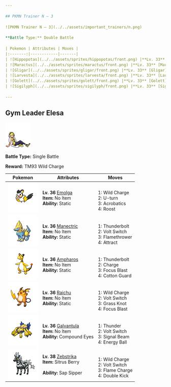 ```yaml
---

## PKMN Trainer N – 3

![PKMN Trainer N – 3](../../assets/important_trainers/n.png)

**Battle Type:** Double Battle

| Pokemon | Attributes | Moves |
|:-------:|------------|-------|
| ![Hippopotas](../../assets/sprites/hippopotas/front.png) |**Lv. 33** [Hippopotas](../../pokemon/hippopotas.md/)<br>**Item:** No Item<br>**Ability:** ?<br>1. —<br>2. —<br>3. —<br>4. — |
| ![Maractus](../../assets/sprites/maractus/front.png) |**Lv. 33** [Maractus](../../pokemon/maractus.md/)<br>**Item:** No Item<br>**Ability:** ?<br>1. —<br>2. —<br>3. —<br>4. — |
| ![Gligar](../../assets/sprites/gligar/front.png) |**Lv. 33** [Gligar](../../pokemon/gligar.md/)<br>**Item:** No Item<br>**Ability:** ?<br>1. —<br>2. —<br>3. —<br>4. — |
| ![Larvesta](../../assets/sprites/larvesta/front.png) |**Lv. 33** [Larvesta](../../pokemon/larvesta.md/)<br>**Item:** No Item<br>**Ability:** ?<br>1. —<br>2. —<br>3. —<br>4. — |
| ![Golett](../../assets/sprites/golett/front.png) |**Lv. 33** [Golett](../../pokemon/golett.md/)<br>**Item:** No Item<br>**Ability:** ?<br>1. —<br>2. —<br>3. —<br>4. — |
| ![Sigilyph](../../assets/sprites/sigilyph/front.png) |**Lv. 33** [Sigilyph](../../pokemon/sigilyph.md/)<br>**Item:** No Item<br>**Ability:** ?<br>1. —<br>2. —<br>3. —<br>4. — |

---
```


## Gym Leader Elesa

![Gym Leader Elesa](../../assets/important_trainers/elesa.png)

**Battle Type:** Single Battle

**Reward:** TM93 Wild Charge

| Pokemon | Attributes | Moves |
|:-------:|------------|-------|
| ![Emolga](../../assets/sprites/emolga/front.png) |**Lv. 36** [Emolga](../../pokemon/emolga.md/)<br>**Item:** No Item<br>**Ability:** <span class="tooltip" title="Contact with the Pokémon may cause paralysis.">Static</span> | <br>1: <span class='tooltip' title='The user shrouds itself in electricity and smashes into its target. It also damages the user a little.'>Wild Charge</span><br>2: <span class='tooltip' title='After making its attack, the user rushes back to switch places with a party Pokémon in waiting.'>U-turn</span><br>3: <span class='tooltip' title='The user nimbly strikes the target. If the user is not holding an item, this attack inflicts massive damage.'>Acrobatics</span><br>4: <span class='tooltip' title='The user lands and rests its body. It restores the user’s HP by up to half of its max HP.'>Roost</span> |
| ![Manectric](../../assets/sprites/manectric/front.png) |**Lv. 36** [Manectric](../../pokemon/manectric.md/)<br>**Item:** No Item<br>**Ability:** <span class="tooltip" title="Contact with the Pokémon may cause paralysis.">Static</span> | <br>1: <span class='tooltip' title='A strong electric blast is loosed at the target. It may also leave the target with paralysis.'>Thunderbolt</span><br>2: <span class='tooltip' title='After making its attack, the user rushes back to switch places with a party Pokémon in waiting.'>Volt Switch</span><br>3: <span class='tooltip' title='The target is scorched with an intense blast of fire. It may also leave the target with a burn.'>Flamethrower</span><br>4: <span class='tooltip' title='If it is the opposite gender of the user, the target becomes infatuated and less likely to attack.'>Attract</span> |
| ![Ampharos](../../assets/sprites/ampharos/front.png) |**Lv. 36** [Ampharos](../../pokemon/ampharos.md/)<br>**Item:** No Item<br>**Ability:** <span class="tooltip" title="Contact with the Pokémon may cause paralysis.">Static</span> | <br>1: <span class='tooltip' title='A strong electric blast is loosed at the target. It may also leave the target with paralysis.'>Thunderbolt</span><br>2: <span class='tooltip' title='The user boosts the power of the Electric move it uses on the next turn. It also raises the user’s Sp. Def stat.'>Charge</span><br>3: <span class='tooltip' title='The user heightens its mental focus and unleashes its power. It may also lower the target’s Sp. Def.'>Focus Blast</span><br>4: <span class='tooltip' title='The user protects itself by wrapping its body in soft cotton, drastically raising the user’s Defense stat.'>Cotton Guard</span> |
| ![Raichu](../../assets/sprites/raichu/front.png) |**Lv. 36** [Raichu](../../pokemon/raichu.md/)<br>**Item:** No Item<br>**Ability:** <span class="tooltip" title="Contact with the Pokémon may cause paralysis.">Static</span> | <br>1: <span class='tooltip' title='The user shrouds itself in electricity and smashes into its target. It also damages the user a little.'>Wild Charge</span><br>2: <span class='tooltip' title='After making its attack, the user rushes back to switch places with a party Pokémon in waiting.'>Volt Switch</span><br>3: <span class='tooltip' title='The user snares the target with grass and trips it. The heavier the target, the greater the damage.'>Grass Knot</span><br>4: <span class='tooltip' title='The user heightens its mental focus and unleashes its power. It may also lower the target’s Sp. Def.'>Focus Blast</span> |
| ![Galvantula](../../assets/sprites/galvantula/front.png) |**Lv. 36** [Galvantula](../../pokemon/galvantula.md/)<br>**Item:** No Item<br>**Ability:** <span class="tooltip" title="The Pokémon’s accuracy is boosted.">Compound Eyes</span> | <br>1: <span class='tooltip' title='A wicked thunderbolt is dropped on the target to inflict damage. It may also leave the target with paralysis.'>Thunder</span><br>2: <span class='tooltip' title='After making its attack, the user rushes back to switch places with a party Pokémon in waiting.'>Volt Switch</span><br>3: <span class='tooltip' title='The user attacks with a sinister beam of light. It may also confuse the target.'>Signal Beam</span><br>4: <span class='tooltip' title='The user draws power from nature and fires it at the target. It may also lower the target’s Sp. Def.'>Energy Ball</span> |
| ![Zebstrika](../../assets/sprites/zebstrika/front.png) |**Lv. 38** [Zebstrika](../../pokemon/zebstrika.md/)<br>**Item:** <span class="tooltip" title="If held by a Pokémon, it heals the user’s HP a little.">Sitrus Berry</span><br><br>**Ability:** <span class="tooltip" title="Boosts Attack when hit by a Grass-type move.">Sap Sipper</span> | <br>1: <span class='tooltip' title='The user shrouds itself in electricity and smashes into its target. It also damages the user a little.'>Wild Charge</span><br>2: <span class='tooltip' title='After making its attack, the user rushes back to switch places with a party Pokémon in waiting.'>Volt Switch</span><br>3: <span class='tooltip' title='The user cloaks itself with flame and attacks. Building up more power, it raises the user’s Speed stat.'>Flame Charge</span><br>4: <span class='tooltip' title='The target is quickly kicked twice in succession using both feet.'>Double Kick</span> |

